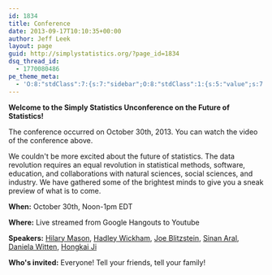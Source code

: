 ```yaml
---
id: 1834
title: Conference
date: 2013-09-17T10:10:35+00:00
author: Jeff Leek
layout: page
guid: http://simplystatistics.org/?page_id=1834
dsq_thread_id:
  - 1770080486
pe_theme_meta:
  - 'O:8:"stdClass":7:{s:7:"sidebar";O:8:"stdClass":1:{s:5:"value";s:7:"default";}s:2:"bg";O:8:"stdClass":9:{s:4:"type";s:5:"image";s:5:"video";s:74:"http://simplystatistics.org/wp-content/themes/visia/images/video/video.mp4";s:7:"gallery";s:2:"-1";s:10:"background";s:65:"http://simplystatistics.org/wp-content/themes/visia/images/bg.jpg";s:9:"headlines";a:3:{i:0;s:19:"Creative solutions.";i:1;s:15:"Creative ideas.";i:2;s:16:"Creative design.";}s:6:"label1";s:10:"Learn more";s:4:"url1";s:9:"#about-us";s:6:"label2";s:7:"Buy Now";s:4:"url2";s:1:"#";}s:4:"blog";O:8:"stdClass":6:{s:5:"count";s:2:"10";s:5:"pager";s:3:"yes";s:6:"sticky";s:3:"yes";s:8:"category";s:0:"";s:3:"tag";s:0:"";s:6:"format";s:0:"";}s:9:"portfolio";O:8:"stdClass":1:{s:5:"count";s:0:"";}s:8:"services";O:8:"stdClass":1:{s:10:"background";s:65:"http://simplystatistics.org/wp-content/themes/visia/images/bg.jpg";}s:7:"clients";O:8:"stdClass":1:{s:10:"background";s:65:"http://simplystatistics.org/wp-content/themes/visia/images/bg.jpg";}s:10:"background";O:8:"stdClass":2:{s:10:"background";s:65:"http://simplystatistics.org/wp-content/themes/visia/images/bg.jpg";s:8:"parallax";s:3:"yes";}}'
---
```

**Welcome to the Simply Statistics Unconference on the Future of Statistics!**



The conference occurred on October 30th, 2013. You can watch the video of the conference above.

We couldn't be more excited about the future of statistics. The data revolution requires an equal revolution in statistical methods, software, education, and collaborations with natural sciences, social sciences, and industry. We have gathered some of the brightest minds to give you a sneak preview of what is to come.

**When:** October 30th, Noon-1pm EDT

**Where:** Live streamed from Google Hangouts to Youtube

**Speakers:** [Hilary Mason](http://www.hilarymason.com/), [Hadley Wickham](http://had.co.nz/), [Joe Blitzstein](http://www.people.fas.harvard.edu/~blitz/Site/Home.html), [Sinan Aral](http://web.mit.edu/sinana/www/), [Daniela Witten](http://www.biostat.washington.edu/~dwitten/), [Hongkai Ji](http://www.biostat.jhsph.edu/~hji/)

**Who's invited:** Everyone! Tell your friends, tell your family!